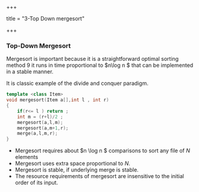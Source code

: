 +++

title = "3-Top Down mergesort"

+++

### Top-Down Mergesort

Mergesort is important because it is a straightforward optimal sorting method 9 it runs in time proportional to $n\log n $ that can be implemented in a stable manner.

It is classic example of the divide and conquer paradigm.

````c++
template <class Item>
void mergesort(Item a[],int l , int r)
{
    if(r<= l ) return ;
    int m = (r+l)/2 ;
    mergesort(a,l,m);
    mergesort(a,m+1,r);
    merge(a,l,m,r);
}
````

- Mergesort requires about $n \log n $ comparisons to sort any file of $N$ elements
- Mergesort uses extra space proportional to $N$.
- Mergesort is stable, if underlying merge is stable.
- The resource requirements of mergesort are insensitive to the initial order of its input.

